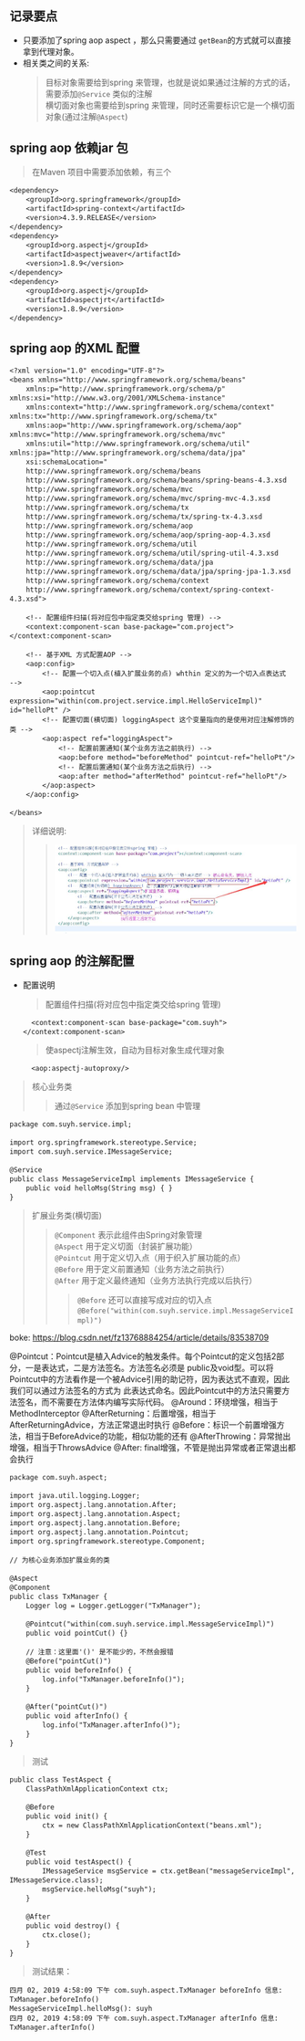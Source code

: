 
## 记录要点
- 只要添加了spring aop aspect ，那么只需要通过 `getBean`的方式就可以直接拿到代理对象。
- 相关类之间的关系: 
    > 目标对象需要给到spring 来管理，也就是说如果通过注解的方式的话，需要添加`@Service` 类似的注解<br>
    > 横切面对象也需要给到spring 来管理，同时还需要标识它是一个横切面对象(通过注解`@Aspect`)<br>

## spring aop 依赖jar 包
> 在Maven 项目中需要添加依赖，有三个

    <dependency>
        <groupId>org.springframework</groupId>
        <artifactId>spring-context</artifactId>
        <version>4.3.9.RELEASE</version>
    </dependency>
    <dependency>
        <groupId>org.aspectj</groupId>
        <artifactId>aspectjweaver</artifactId>
        <version>1.8.9</version>
    </dependency>
    <dependency>
        <groupId>org.aspectj</groupId>
        <artifactId>aspectjrt</artifactId>
        <version>1.8.9</version>
    </dependency>

## spring aop 的XML 配置

    <?xml version="1.0" encoding="UTF-8"?>
    <beans xmlns="http://www.springframework.org/schema/beans"
        xmlns:p="http://www.springframework.org/schema/p" xmlns:xsi="http://www.w3.org/2001/XMLSchema-instance"
        xmlns:context="http://www.springframework.org/schema/context" xmlns:tx="http://www.springframework.org/schema/tx"
        xmlns:aop="http://www.springframework.org/schema/aop" xmlns:mvc="http://www.springframework.org/schema/mvc"
        xmlns:util="http://www.springframework.org/schema/util" xmlns:jpa="http://www.springframework.org/schema/data/jpa"
        xsi:schemaLocation="  
        http://www.springframework.org/schema/beans   
        http://www.springframework.org/schema/beans/spring-beans-4.3.xsd  
        http://www.springframework.org/schema/mvc   
        http://www.springframework.org/schema/mvc/spring-mvc-4.3.xsd   
        http://www.springframework.org/schema/tx   
        http://www.springframework.org/schema/tx/spring-tx-4.3.xsd   
        http://www.springframework.org/schema/aop 
        http://www.springframework.org/schema/aop/spring-aop-4.3.xsd
        http://www.springframework.org/schema/util 
        http://www.springframework.org/schema/util/spring-util-4.3.xsd
        http://www.springframework.org/schema/data/jpa 
        http://www.springframework.org/schema/data/jpa/spring-jpa-1.3.xsd
        http://www.springframework.org/schema/context
        http://www.springframework.org/schema/context/spring-context-4.3.xsd">

        <!-- 配置组件扫描(将对应包中指定类交给spring 管理) -->
        <context:component-scan base-package="com.project"></context:component-scan>
        
        <!-- 基于XML 方式配置AOP -->
        <aop:config>
            <!-- 配置一个切入点(植入扩展业务的点) whthin 定义的为一个切入点表达式	-->
            <aop:pointcut expression="within(com.project.service.impl.HelloServiceImpl)" id="helloPt" />
            <!-- 配置切面(横切面) loggingAspect 这个变量指向的是使用对应注解修饰的类 -->
            <aop:aspect ref="loggingAspect">
                <!-- 配置前置通知(某个业务方法之前执行) -->
                <aop:before method="beforeMethod" pointcut-ref="helloPt"/>
                <!-- 配置后置通知(某个业务方法之后执行) -->
                <aop:after method="afterMethod" pointcut-ref="helloPt"/>
            </aop:aspect>
        </aop:config>

    </beans>

> 详细说明: 
>> ![Alt Text](./img/spring_aop_xml.jpg)

## spring aop 的注解配置

- 配置说明
    > 配置组件扫描(将对应包中指定类交给spring 管理)

        <context:component-scan base-package="com.suyh"></context:component-scan>

    > 使aspectj注解生效，自动为目标对象生成代理对象

        <aop:aspectj-autoproxy/>


> 核心业务类<br>
>> 通过`@Service` 添加到spring bean 中管理

    package com.suyh.service.impl;

    import org.springframework.stereotype.Service;
    import com.suyh.service.IMessageService;

    @Service
    public class MessageServiceImpl implements IMessageService {
        public void helloMsg(String msg) { }
    }

> 扩展业务类(横切面)<br>
>> `@Component` 表示此组件由Spring对象管理 <br>
>> `@Aspect` 用于定义切面（封装扩展功能） <br>
>> `@Pointcut` 用于定义切入点（用于织入扩展功能的点） <br>
>> `@Before` 用于定义前置通知（业务方法之前执行） <br>
>> `@After` 用于定义最终通知（业务方法执行完成以后执行） <br>
>>> `@Before` 还可以直接写成对应的切入点`@Before("within(com.suyh.service.impl.MessageServiceImpl)")`

boke: https://blog.csdn.net/fz13768884254/article/details/83538709

@Pointcut：Pointcut是植入Advice的触发条件。每个Pointcut的定义包括2部分，一是表达式，二是方法签名。方法签名必须是 public及void型。可以将Pointcut中的方法看作是一个被Advice引用的助记符，因为表达式不直观，因此我们可以通过方法签名的方式为 此表达式命名。因此Pointcut中的方法只需要方法签名，而不需要在方法体内编写实际代码。
@Around：环绕增强，相当于MethodInterceptor
@AfterReturning：后置增强，相当于AfterReturningAdvice，方法正常退出时执行
@Before：标识一个前置增强方法，相当于BeforeAdvice的功能，相似功能的还有
@AfterThrowing：异常抛出增强，相当于ThrowsAdvice
@After: final增强，不管是抛出异常或者正常退出都会执行


    package com.suyh.aspect;

    import java.util.logging.Logger;
    import org.aspectj.lang.annotation.After;
    import org.aspectj.lang.annotation.Aspect;
    import org.aspectj.lang.annotation.Before;
    import org.aspectj.lang.annotation.Pointcut;
    import org.springframework.stereotype.Component;

    // 为核心业务添加扩展业务的类

    @Aspect
    @Component
    public class TxManager {
        Logger log = Logger.getLogger("TxManager");
        
        @Pointcut("within(com.suyh.service.impl.MessageServiceImpl)")
        public void pointCut() {}
        
        // 注意：这里面'()' 是不能少的，不然会报错
        @Before("pointCut()")
        public void beforeInfo() {
            log.info("TxManager.beforeInfo()");
        }
        
        @After("pointCut()")
        public void afterInfo() {
            log.info("TxManager.afterInfo()");
        }
    }

> 测试

    public class TestAspect {
        ClassPathXmlApplicationContext ctx;
        
        @Before
        public void init() {
            ctx = new ClassPathXmlApplicationContext("beans.xml");
        }
        
        @Test
        public void testAspect() {
            IMessageService msgService = ctx.getBean("messageServiceImpl", IMessageService.class);
            msgService.helloMsg("suyh");
        }
        
        @After
        public void destroy() {
            ctx.close();
        }
    }

> 测试结果：

    四月 02, 2019 4:58:09 下午 com.suyh.aspect.TxManager beforeInfo 信息: TxManager.beforeInfo()
    MessageServiceImpl.helloMsg(): suyh
    四月 02, 2019 4:58:09 下午 com.suyh.aspect.TxManager afterInfo 信息: TxManager.afterInfo()









